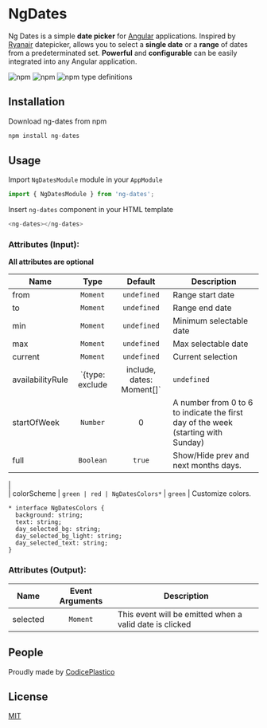 # NgDates
Ng Dates is a simple **date picker** for [Angular](https://angular.io) applications.
Inspired by [Ryanair](https://www.ryanair.com/) datepicker, allows you to select a **single date** or a **range** of dates from a predeterminated set.
**Powerful** and **configurable** can be easily integrated into any Angular application.

![npm](https://img.shields.io/npm/v/ng-dates)
![npm](https://img.shields.io/npm/dm/ng-dates)
![npm type definitions](https://img.shields.io/npm/types/ng-dates)

## Installation
Download ng-dates from npm

```js
npm install ng-dates
```

## Usage
Import `NgDatesModule` module in your `AppModule`

```js
import { NgDatesModule } from 'ng-dates';
```

Insert `ng-dates` component in your HTML template

```js
<ng-dates></ng-dates>
```
### Attributes (Input):  
**All attributes are optional** 

| Name                 | Type                                | Default            | Description                                                                                                                                                                                                                                        |  
|----------------------|:-----------------------------------:|:------------------:|----------------------------------------------------------------------------------------------------------------------------------------------------------------------------------------------------------------------------------------------------|  
| from                 | `Moment` 		                     | `undefined`        | Range start date                                                                                                                                                                                     |  
| to          			| `Moment`                            | `undefined`        | Range end date                                                                                                                                                                                                        |  
| min             		| `Moment`                            | `undefined`        | Minimum selectable date                                                                                                                                                                                                         |  
| max          			| `Moment`                            | `undefined`        | Max selectable date                                                                                                                                                                                                                  |  
| current    		       | `Moment`                            | `undefined`        | Current selection                                                                                                                                           |  
| availabilityRule     | `{type: exclude | include, dates: Moment[]`| `undefined`       | Allows to narrow the range of selectable dates by including or excluding specific days                                         |  
| startOfWeek          | `Number`                            | 0                  | A number from 0 to 6 to indicate the first day of the week (starting with Sunday)|  
| full              	| `Boolean`                    | `true`        | Show/Hide prev and next months days. 
|  
| colorScheme          | `green | red | NgDatesColors*`                    | `green`        | Customize colors. 

```
* interface NgDatesColors {
  background: string;
  text: string;
  day_selected_bg: string;
  day_selected_bg_light: string;
  day_selected_text: string;
} 
``` 
### Attributes (Output):   
| Name                 | Event Arguments                     | Description                                                                                                                                                      |  
|----------------------|:-----------------------------------:|------------------------------------------------------------------------------------------------------------------------------------------------------------------|  
| selected             | `Moment`                            | This event will be emitted when a valid date is clicked  

## People

Proudly made by [CodicePlastico](https://codiceplastico.com/)

## License

[MIT](LICENSE) 
